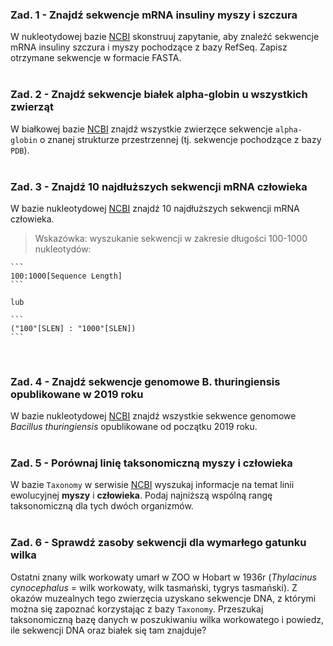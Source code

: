 ### Zad. 1 - Znajdź sekwencje mRNA insuliny myszy i szczura
W nukleotydowej bazie [NCBI](https://www.ncbi.nlm.nih.gov) skonstruuj zapytanie, aby znaleźć sekwencje mRNA insuliny szczura i myszy pochodzące z bazy RefSeq. Zapisz otrzymane sekwencje w formacie FASTA.
<br/><br/>


### Zad. 2 - Znajdź sekwencje białek alpha-globin u wszystkich zwierząt
W białkowej bazie [NCBI](https://www.ncbi.nlm.nih.gov) znajdź wszystkie zwierzęce sekwencje `alpha-globin` o znanej strukturze przestrzennej (tj. sekwencje pochodzące z bazy `PDB`).
<br/><br/>

### Zad. 3 - Znajdź 10 najdłuższych sekwencji mRNA człowieka
W bazie nukleotydowej [NCBI](https://www.ncbi.nlm.nih.gov) znajdź 10 najdłuższych sekwencji mRNA człowieka.
> Wskazówka: wyszukanie sekwencji w zakresie długości 100-1000 nukleotydów: 

    ```
    100:1000[Sequence Length]
    ```

    lub

    ```
    ("100"[SLEN] : "1000"[SLEN])
    ```

<br/>

### Zad. 4 - Znajdź sekwencje genomowe B. thuringiensis opublikowane w 2019 roku
W bazie nukleotydowej [NCBI](https://www.ncbi.nlm.nih.gov) znajdź wszystkie sekwence genomowe *Bacillus thuringiensis* opublikowane od początku 2019 roku.
<br/><br>

### Zad. 5 - Porównaj linię taksonomiczną myszy i człowieka
W bazie `Taxonomy` w serwisie [NCBI](https://www.ncbi.nlm.nih.gov) wyszukaj informacje na temat linii ewolucyjnej **myszy** i **człowieka**. Podaj najniższą wspólną rangę taksonomiczną dla tych dwóch organizmów.
<br/><br/>


### Zad. 6 - Sprawdź zasoby sekwencji dla wymarłego gatunku wilka
Ostatni znany wilk workowaty umarł w ZOO w Hobart w 1936r (*Thylacinus cynocephalus* = wilk workowaty, wilk tasmański, tygrys tasmański). Z okazów muzealnych tego zwierzęcia uzyskano sekwencje DNA, z którymi można się zapoznać korzystając z bazy `Taxonomy`. Przeszukaj taksonomiczną bazę danych w poszukiwaniu wilka workowatego i powiedz, ile sekwencji DNA oraz białek się tam znajduje?